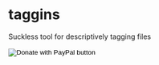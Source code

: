 # taggins
Suckless tool for descriptively tagging files

<form action="https://www.paypal.com/donate" method="post" target="_top">
<input type="hidden" name="hosted_button_id" value="Z5XWQNB25BPTQ" />
<input type="image" src="https://www.paypalobjects.com/en_US/i/btn/btn_donate_LG.gif" border="0" name="submit" title="PayPal - The safer, easier way to pay online!" alt="Donate with PayPal button" />
<img alt="" border="0" src="https://www.paypal.com/en_US/i/scr/pixel.gif" width="1" height="1" />
</form>
